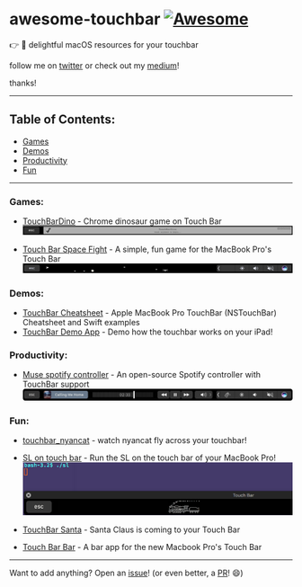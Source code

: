 # awesome-touchbar [![Awesome](https://cdn.rawgit.com/sindresorhus/awesome/d7305f38d29fed78fa85652e3a63e154dd8e8829/media/badge.svg)](https://github.com/zakariaridouh/awesome-touchbar)

:point_right: :star2: delightful macOS resources for your touchbar

follow me on [twitter](https://twitter.com/TheMightyCraken) or check out my [medium](https://medium.com/@ZakRidouh)!

thanks!

---

## Table of Contents:

* [Games](#games)
* [Demos](#demos)
* [Productivity](#prod)
* [Fun](#fun)

---

### Games:

* [TouchBarDino](https://github.com/yuhuili/TouchBarDino) - Chrome dinosaur game on Touch Bar
![TouchBarDino](screenshots/TouchBarDino.gif)

* [Touch Bar Space Fight](https://github.com/insidegui/TouchBarSpaceFight) - A simple, fun game for the MacBook Pro's Touch Bar
![Touch Bar Space Fight](screenshots/TouchBarSpaceFight.png)


### Demos:

* [TouchBar Cheatsheet](https://github.com/loretoparisi/touchbar) - Apple MacBook Pro TouchBar (NSTouchBar) Cheatsheet and Swift examples
* [TouchBar Demo App](https://github.com/bikkelbroeders/TouchBarDemoApp) - Demo how the touchbar works on your iPad!


### Productivity:

* [Muse spotify controller](https://github.com/xzzz9097/Muse) - An open-source Spotify controller with TouchBar support
![Muse spotify controller](screenshots/Muse.png)

### Fun:

* [touchbar_nyancat](https://github.com/avatsaev/touchbar_nyancat) - watch nyancat fly across your touchbar!
* [SL on touch bar](https://github.com/NeoCat/sl_on_touchbar) - Run the SL on the touch bar of your MacBook Pro!
![SL on touch bar](screenshots/sl.png)

* [TouchBar Santa](https://github.com/airbyte/touchbar_santa) - Santa Claus is coming to your Touch Bar
* [Touch Bar Bar](https://github.com/guidouil/TouchBarBar) - A bar app for the new Macbook Pro's Touch Bar


---

Want to add anything? Open an [issue](issues/new)! (or even better, a [PR](pulls)! :smile:)
